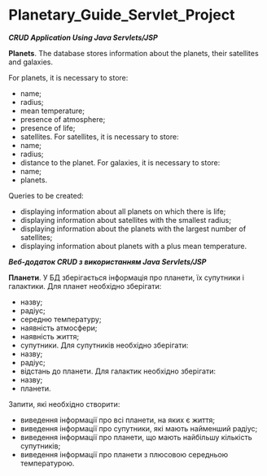 # Planetary_Guide_Servlet_Project
***CRUD Application Using Java Servlets/JSP***

**Planets**. The database stores information about the planets, their
satellites and galaxies.

For planets, it is necessary to store:
* name;
* radius;
* mean temperature;
* presence of atmosphere;
* presence of life;
* satellites.
For satellites, it is necessary to store:
* name;
* radius;
* distance to the planet.
For galaxies, it is necessary to store:
* name;
* planets.

Queries to be created:
* displaying information about all planets on which there is life;
* displaying information about satellites with the smallest radius;
* displaying information about the planets with the largest number of satellites;
* displaying information about planets with a plus mean temperature.

***Веб-додаток CRUD з використанням Java Servlets/JSP***

**Планети**. У БД зберігається інформація про планети, їх 
супутники і галактики.
Для планет необхідно зберігати:
* назву;
* радіус;
* середню температуру;
* наявність атмосфери;
* наявність життя;
* супутники.
Для супутників необхідно зберігати:
* назву;
* радіус;
* відстань до планети.
Для галактик необхідно зберігати:
* назву;
* планети.

Запити, які необхідно створити:
* виведення інформації про всі планети, на яких є життя;
* виведення інформації про супутники, які мають найменший радіус;
* виведення інформації про планети, що мають найбільшу кількість супутників;
* виведення інформації про планети з плюсовою середньою температурою.
